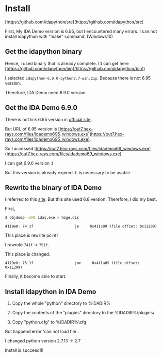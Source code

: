# Install
[https://github.com/idapython/src](https://github.com/idapython/src)

First, My IDA Demo version is 6.95, but I encountered many errors. I can not install idapython with "make" command. (Windows10)

## Get the idapython binary
Hence, I used binary that is already complete. (It can get here [https://github.com/idapython/bin](https://github.com/idapython/bin))

I selected `idapython-6.9.0-python2.7-win.zip`. Because there is not 6.95 version.

Therefore, IDA Demo need 6.9.0 version.

## Get the IDA Demo 6.9.0
There is not link 6.95 version in [official site](https://www.hex-rays.com/products/ida/support/download_demo.shtml).

But URL of 6.95 version is [https://out7.hex-rays.com/files/idademo695_windows.exe](https://out7.hex-rays.com/files/idademo695_windows.exe).

So I accessed [https://out7.hex-rays.com/files/idademo69_windows.exe](https://out7.hex-rays.com/files/idademo69_windows.exe).

I can get 6.9.0 version :)

But this version is already expired. It is necessary to be usable.

## Rewrite the binary of IDA Demo
I referred to this [site](http://kumakichi.github.io/crack-ida.html). But this site used 6.8 version. Therefore, I did my best.

First,

```sh
$ objdump -sFD idaq.exe > hoge.dis
```

```
4119e8:	74 1f                	je     0x411a09 (file offset: 0x11209)
```

This place is rewrite point!

I rewrote `741f` -> `751f`.

This place is changed.

```
4119e8:	75 1f                	jne     0x411a09 (file offset: 0x11209)
```

Finally, it become able to start.

## Install idapython in IDA Demo
1. Copy the whole "python" directory to %IDADIR%

2. Copy the contents of the "plugins" directory to the %IDADIR%\plugins\

3. Copy "python.cfg" to %IDADIR%\cfg

But happend error 'can not load file`.

I changed python version 2.7.13 -> 2.7

Install is succeed!!!
